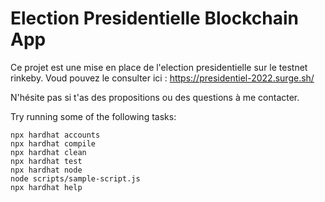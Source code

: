 # Election Presidentielle Blockchain App

Ce projet est une mise en place de l'election presidentielle
sur le testnet rinkeby. Voud pouvez le consulter ici : https://presidentiel-2022.surge.sh/

N'hésite pas si t'as des propositions ou des questions à me contacter.

Try running some of the following tasks:

```shell
npx hardhat accounts
npx hardhat compile
npx hardhat clean
npx hardhat test
npx hardhat node
node scripts/sample-script.js
npx hardhat help
```
